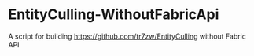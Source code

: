 # EntityCulling-WithoutFabricApi
A script for building https://github.com/tr7zw/EntityCulling without Fabric API
